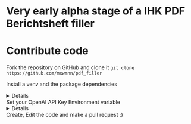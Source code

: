 # Very early alpha stage of a IHK PDF Berichtsheft filler

# Contribute code

Fork the repository on GitHub and clone it
```git clone https://github.com/mxwmnn/pdf_filler```

Install a venv and the package dependencies
<details>
cd pdf_filler && python -m venv .venv && source .venv/bin/activate && python -r requirements.txt
</details>
Set your OpenAI API Key Environment variable
<details>
export OPENAI_API_KEY='Your Key'
</details>
Create, Edit the code and make a pull request :)
